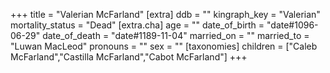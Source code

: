 +++
title = "Valerian McFarland"
[extra]
ddb = ""
kingraph_key = "Valerian"
mortality_status = "Dead"
[extra.cha]
age = ""
date_of_birth = "date#1096-06-29"
date_of_death = "date#1189-11-04"
married_on = ""
married_to = "Luwan MacLeod"
pronouns = ""
sex = ""
[taxonomies]
children = ["Caleb McFarland","Castilla McFarland","Cabot McFarland"]
+++

